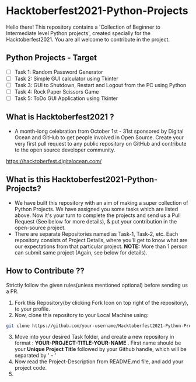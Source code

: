 # Hacktoberfest2021-Python-Projects
Hello there!
This repository contains a 'Collection of Beginner to Intermediate level Python projects', created specially for the Hacktoberfest2021. You are all welcome to contribute in the project. 

## Python Projects - Target

- [ ] Task 1: Random Password Generator
- [ ] Task 2: Simple GUI calculator using Tkinter
- [ ] Task 3: GUI to Shutdown, Restart and Logout from the PC using Python
- [ ] Task 4: Rock Paper Scissors Game
- [ ] Task 5: ToDo GUI Application using Tkinter

## What is Hacktoberfest2021 ?

- A month-long celebration from October 1st - 31st sponsored by Digital Ocean and GitHub to get people involved in Open Source. Create your very first pull request to any public repository on GitHub and contribute to the open source developer community.

https://hacktoberfest.digitalocean.com/

## What is this Hacktoberfest2021-Python-Projects?

- We have built this repository with an aim of making a super collection of Python Projects. We have assigned you some tasks which are listed above. Now it's your turn to complete the projects and send us a Pull Request (See below for more details), & put your contribution in the open-source project.
- There are separate Repositories named as Task-1, Task-2, etc. Each repository consists of Project Details, where you'll get to know what are our expectations from that particular project.
**NOTE:** More than 1 person can submit same project (Again, see below for details).

## How to Contribute ??

Strictly follow the given rules(unless mentioned optional) before sending us a PR.

1. Fork this Repository(by clicking Fork Icon on top right of the repository), to your profile.
2. Now, clone this repository to your Local Machine using:
``` bash
git clone https://github.com/your-username/Hacktoberfest2021-Python-Projects.git

```
3. Move into your desired Task folder, and create a new repository in format : **YOUR-PROJECT-TITLE-YOUR-NAME** . First name should be your **Unique Project Title** followed by your Github handle, which will be separated by ' **-** ' 
4. Now read the Project-Description from README.md file, and add your project code.
5. 
